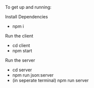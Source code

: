 To get up and running:

Install Dependencies
- npm i

Run the client
- cd client
- npm start

Run the server
- cd server
- npm run json:server
- (in seperate terminal)  npm run server